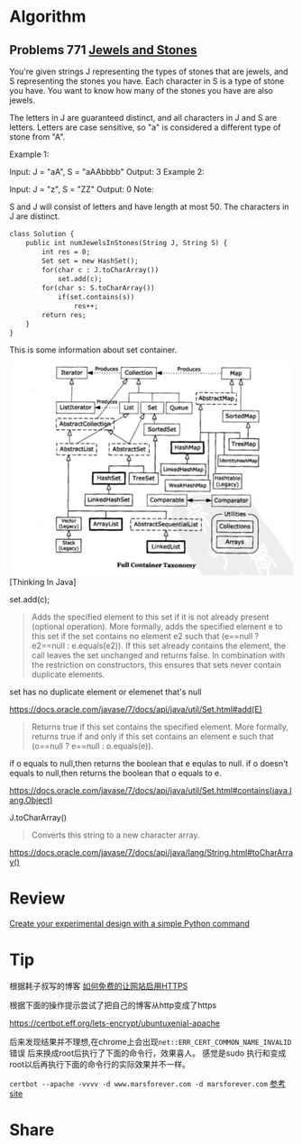 # Algorithm

## Problems 771 [Jewels and Stones](https://leetcode.com/problems/jewels-and-stones/)

You're given strings J representing the types of stones that are jewels, and S representing the stones you have.  Each character in S is a type of stone you have.  You want to know how many of the stones you have are also jewels.

The letters in J are guaranteed distinct, and all characters in J and S are letters. Letters are case sensitive, so "a" is considered a different type of stone from "A".

Example 1:

Input: J = "aA", S = "aAAbbbb"
Output: 3
Example 2:

Input: J = "z", S = "ZZ"
Output: 0
Note:

S and J will consist of letters and have length at most 50.
The characters in J are distinct.

```
class Solution {
    public int numJewelsInStones(String J, String S) {
        int res = 0;
        Set set = new HashSet();
        for(char c : J.toCharArray())
            set.add(c);
        for(char s: S.toCharArray())
            if(set.contains(s))
                res++;
        return res;
    }
}
```
This is some information about set container.

![alt text](https://github.com/MarsForever/MarsForever_ARTS/blob/master/image/screenshot_java_set_20180707.png)
[Thinking In Java]

set.add(c);

>Adds the specified element to this set if it is not already present 
(optional operation). More formally, adds the specified element e to this set if the set contains no element e2 such that (e==null ? e2==null : e.equals(e2)). If this set already contains the element, the call leaves the set unchanged and returns false. In combination with the restriction on constructors, this ensures that sets never contain duplicate elements.

set has no duplicate element or elemenet that's null

https://docs.oracle.com/javase/7/docs/api/java/util/Set.html#add(E)

>Returns true if this set contains the specified element. More formally, returns true if and only if this set contains an element e such that (o==null ? e==null : o.equals(e)).

if o equals to null,then returns the boolean that e equlas to null.
if o doesn't equals to null,then returns the boolean that o equals to e.

https://docs.oracle.com/javase/7/docs/api/java/util/Set.html#contains(java.lang.Object)

J.toCharArray()

>Converts this string to a new character array.

https://docs.oracle.com/javase/7/docs/api/java/lang/String.html#toCharArray()

# Review

[Create your experimental design with a simple Python command](https://towardsdatascience.com/design-your-engineering-experiment-plan-with-a-simple-python-command-35a6ba52fa35)

# Tip
根据耗子叔写的博客
[如何免费的让网站启用HTTPS](https://coolshell.cn/articles/18094.html)

根据下面的操作提示尝试了把自己的博客从http变成了https

https://certbot.eff.org/lets-encrypt/ubuntuxenial-apache

后来发现结果并不理想,在chrome上会出现`net::ERR_CERT_COMMON_NAME_INVALID`错误
后来换成root后执行了下面的命令行，效果喜人。
感觉是sudo 执行和变成root以后再执行下面的命令行的实际效果并不一样。

`certbot --apache -vvvv -d www.marsforever.com -d marsforever.com`
[参考site](https://community.letsencrypt.org/t/apache2-vhosts-domain-and-subdomain-certificate-problems/22135/2)

# Share